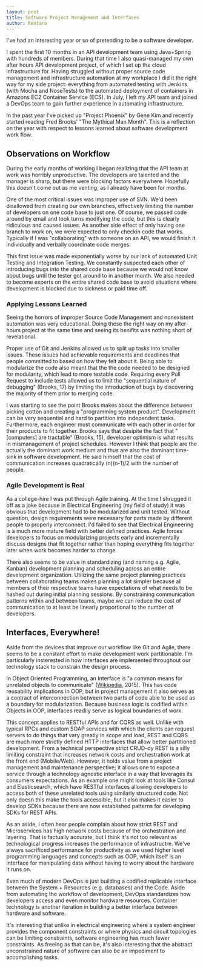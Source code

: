 ```yaml
---
layout: post
title: Software Project Management and Interfaces 
author: Rentaro
---
```


I've had an interesting year or so of pretending to be a software developer. 

I spent the first 10 months in an API development team using Java+Spring with hundreds of members. During that time I also quasi-managed my own after hours API development project, of which I set up the cloud infrastructure for. Having struggled without proper source code management and infrastructure automation at my workplace I did it the right way for my side project: everything from automated testing with Jenkins (with Mocha and NoseTests) to the automated deployment of containers in Amazons EC2 Container Service (ECS).  In July, I left my API team and joined a DevOps team to gain further experience in automating infrastructure.

In the past year I've picked up "Project Phoenix" by Gene Kim and recently started reading Fred Brooks' "The Mythical Man Month". This is a reflection on the year with respect to lessons learned about software development work flow.

## Observations on Workflow

During the early months of working I began realizing that the API team at work was horribly unproductive. The developers are talented and the manager is sharp, but there were blocking factors everywhere. Hopefully this doesn't come out as me venting, as I already have been for months.

One of the most critical issues was improper use of SVN. We'd been disallowed from creating our own branches, effectively limiting the number of developers on one code base to just one. Of course, we passed code around by email and took turns modifying the code, but this is clearly ridiculous and caused issues. As another side effect of only having one branch to work on, we were expected to only checkin code that works. Typically if I was "collaborating" with someone on an API, we would finish it individually and verbally coordinate code merges.

This first issue was made exponentially worse by our lack of automated Unit Testing and Integration Testing. We constantly suspected each other of introducing bugs into the shared code base because we would not know about bugs until the tester got around to in another month. We also needed to become experts on the entire shared code base to avoid situations where development is blocked due to sickness or paid time off.

### Applying Lessons Learned

Seeing the horrors of improper Source Code Management and nonexistent automation was very educational. Doing these the right way on my after-hours project at the same time and seeing its benifits was nothing short of revelational.

Proper use of Git and Jenkins allowed us to split up tasks into smaller issues. These issues had achievable requirements and deadlines that people committed to based on how they felt about it. Being able to modularize the code also meant that the the code needed to be designed for modularity, which lead to more testable code. Requiring every Pull Request to include tests allowed us to limit the "sequential nature of debugging" (Brooks, 17) by limiting the introduction of bugs by discovering the majority of them prior to merging code.

I was starting to see the point Brooks makes about the difference between picking cotton and creating a "programming system product". Development can be very sequential and hard to partition into independent tasks. Furthermore, each engineer must communicate with each other in order for their products to fit together. Brooks says that desipite the fact that "[computers] are tractable" (Brooks, 15), developer optimism is what results in mismanagement of project schedules. However I think that people are the actually the dominant work medium and thus are also the dominant time-sink in software development. He said himself that the cost of communication increases quadratically (n)(n-1)/2 with the number of people. 

### Agile Development is Real

As a college-hire I was put through Agile training. At the time I shrugged it off as a joke because in Electrical Engineering (my field of study) it was obvious that development had to be modularized and unit tested. Without question, design requirements were necessary for parts made by different people to properly interconnect. I'd failed to see that Electrical Engineering is a much more mature field with better defined practices. Agile forces developers to focus on modularizing projects early and incrementally discuss designs that fit together rather than hoping everything fits together later when work becomes harder to change. 

There also seems to be value in standardizing (and naming e.g. Agile, Kanban) development planning and scheduling across an entire development organization. Utilizing the same project planning practices between collaborating teams makes planning a lot simpler because all members of their respective teams have expectations of what needs to be hashed out during initial planning sessions. By constraining communication patterns within and between teams, maybe we can reduce the cost of communication to at least be linearly proportional to the number of developers.

## Interfaces, Everywhere!

Aside from the devices that improve our workflow like Git and Agile, there seems to be a constant effort to make development work partitionable. I'm particularly insterested in how interfaces are implemented throughout our technology stack to constrain the design process.

In Object Oriented Programming, an Interface is "a common means for unrelated objects to communicate" ([Wikipedia](https://en.wikipedia.org/wiki/Protocol_(object-oriented_programming)), 2015). This has code reusability implications in OOP, but in project management it also serves as a contract of interconnection between two parts of code able to be used as a boundary for modularization. Because business logic is codified within Objects in OOP, interfaces readily serve as logical boundaries of work.

This concept applies to RESTful APIs and for CQRS as well. Unlike with typical RPCs and custom SOAP services with which the clients can request servers to do things that vary greatly in scope and load, REST and CQRS are much more strictly defined HTTP interfaces that allow better partitioned development. From a technical perspective strict CRUD-dy REST is a silly limiting constraint that increases network costs and orchestration work at the front end (Mobile/Web). However, it holds value from a project management and maintenance perspective; it allows one to expose a service through a technology agnostic interface in a way that leverages its consumers expectations. As an example one might look at tools like Consul and Elasticsearch, which have RESTful interfaces allowing developers to access both of these unrelated tools using similarly structured code. Not only doesn this make the tools accessible, but it also makes it easier to develop SDKs because there are now established patterns for developing SDKs for REST APIs. 

As an aside, I often hear people complain about how strict REST and Microservices has high network costs because of the orchestration and layering. That is factually accurate, but I think it's not too relevant as technological progress increases the performance of infrastructre. We've always sacrificed performance for productivity as we used higher level programming languages and concepts such as OOP, which itself is an interface for manipulating data without having to worry about the hardware it runs on.

Even much of modern DevOps is just building a codified replicable interface between the System + Resources (e.g. databases) and the Code. Aside from automating the workflow of development, DevOps standardizes how developers access and even monitor hardware resources. Container technology is another iteration in building a better interface between hardware and software.

It's interesting that unlike in electrical engineering where a system engineer provides the component constraints or where physics and circuit topologies can be limiting constraints, software engineering has much fewer constraints. As freeing as that can be, it's also interesting that the abstract unconstrained nature of software can also be an impediment to accomplishing tasks.




